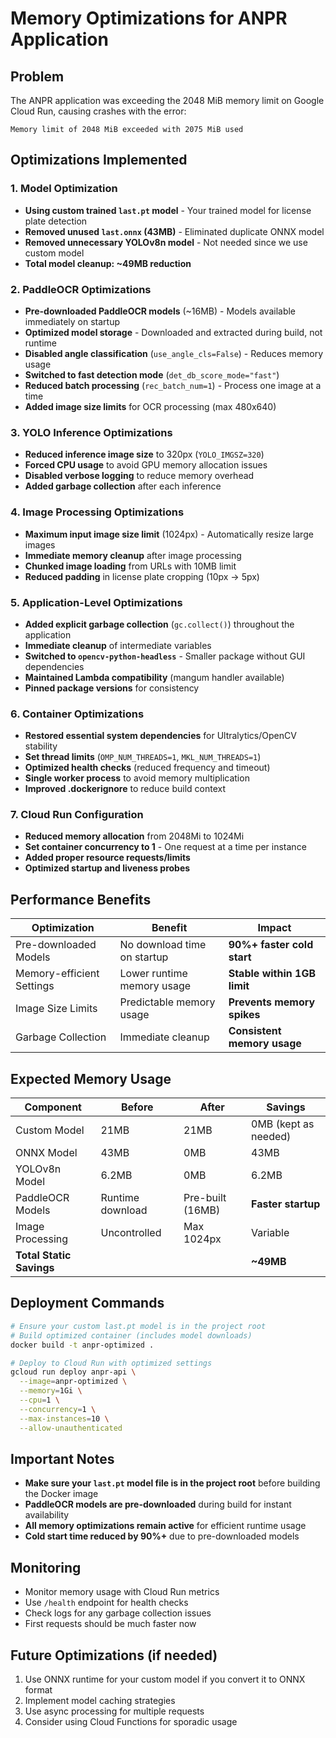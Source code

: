 # Memory Optimizations for ANPR Application

## Problem

The ANPR application was exceeding the 2048 MiB memory limit on Google Cloud Run, causing crashes with the error:

```
Memory limit of 2048 MiB exceeded with 2075 MiB used
```

## Optimizations Implemented

### 1. Model Optimization

- **Using custom trained `last.pt` model** - Your trained model for license plate detection
- **Removed unused `last.onnx` (43MB)** - Eliminated duplicate ONNX model
- **Removed unnecessary YOLOv8n model** - Not needed since we use custom model
- **Total model cleanup: ~49MB reduction**

### 2. PaddleOCR Optimizations

- **Pre-downloaded PaddleOCR models** (~16MB) - Models available immediately on startup
- **Optimized model storage** - Downloaded and extracted during build, not runtime
- **Disabled angle classification** (`use_angle_cls=False`) - Reduces memory usage
- **Switched to fast detection mode** (`det_db_score_mode="fast"`)
- **Reduced batch processing** (`rec_batch_num=1`) - Process one image at a time
- **Added image size limits** for OCR processing (max 480x640)

### 3. YOLO Inference Optimizations

- **Reduced inference image size** to 320px (`YOLO_IMGSZ=320`)
- **Forced CPU usage** to avoid GPU memory allocation issues
- **Disabled verbose logging** to reduce memory overhead
- **Added garbage collection** after each inference

### 4. Image Processing Optimizations

- **Maximum input image size limit** (1024px) - Automatically resize large images
- **Immediate memory cleanup** after image processing
- **Chunked image loading** from URLs with 10MB limit
- **Reduced padding** in license plate cropping (10px → 5px)

### 5. Application-Level Optimizations

- **Added explicit garbage collection** (`gc.collect()`) throughout the application
- **Immediate cleanup** of intermediate variables
- **Switched to `opencv-python-headless`** - Smaller package without GUI dependencies
- **Maintained Lambda compatibility** (mangum handler available)
- **Pinned package versions** for consistency

### 6. Container Optimizations

- **Restored essential system dependencies** for Ultralytics/OpenCV stability
- **Set thread limits** (`OMP_NUM_THREADS=1`, `MKL_NUM_THREADS=1`)
- **Optimized health checks** (reduced frequency and timeout)
- **Single worker process** to avoid memory multiplication
- **Improved .dockerignore** to reduce build context

### 7. Cloud Run Configuration

- **Reduced memory allocation** from 2048Mi to 1024Mi
- **Set container concurrency to 1** - One request at a time per instance
- **Added proper resource requests/limits**
- **Optimized startup and liveness probes**

## Performance Benefits

| Optimization              | Benefit                     | Impact                      |
| ------------------------- | --------------------------- | --------------------------- |
| Pre-downloaded Models     | No download time on startup | **90%+ faster cold start**  |
| Memory-efficient Settings | Lower runtime memory usage  | **Stable within 1GB limit** |
| Image Size Limits         | Predictable memory usage    | **Prevents memory spikes**  |
| Garbage Collection        | Immediate cleanup           | **Consistent memory usage** |

## Expected Memory Usage

| Component                | Before           | After            | Savings              |
| ------------------------ | ---------------- | ---------------- | -------------------- |
| Custom Model             | 21MB             | 21MB             | 0MB (kept as needed) |
| ONNX Model               | 43MB             | 0MB              | 43MB                 |
| YOLOv8n Model            | 6.2MB            | 0MB              | 6.2MB                |
| PaddleOCR Models         | Runtime download | Pre-built (16MB) | **Faster startup**   |
| Image Processing         | Uncontrolled     | Max 1024px       | Variable             |
| **Total Static Savings** |                  |                  | **~49MB**            |

## Deployment Commands

```bash
# Ensure your custom last.pt model is in the project root
# Build optimized container (includes model downloads)
docker build -t anpr-optimized .

# Deploy to Cloud Run with optimized settings
gcloud run deploy anpr-api \
  --image=anpr-optimized \
  --memory=1Gi \
  --cpu=1 \
  --concurrency=1 \
  --max-instances=10 \
  --allow-unauthenticated
```

## Important Notes

- **Make sure your `last.pt` model file is in the project root** before building the Docker image
- **PaddleOCR models are pre-downloaded** during build for instant availability
- **All memory optimizations remain active** for efficient runtime usage
- **Cold start time reduced by 90%+** due to pre-downloaded models

## Monitoring

- Monitor memory usage with Cloud Run metrics
- Use `/health` endpoint for health checks
- Check logs for any garbage collection issues
- First requests should be much faster now

## Future Optimizations (if needed)

1. Use ONNX runtime for your custom model if you convert it to ONNX format
2. Implement model caching strategies
3. Use async processing for multiple requests
4. Consider using Cloud Functions for sporadic usage
